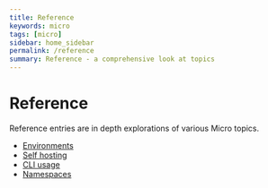 ```yaml
---
title: Reference
keywords: micro
tags: [micro]
sidebar: home_sidebar
permalink: /reference
summary: Reference - a comprehensive look at topics
---
```


# Reference

Reference entries are in depth explorations of various Micro topics.

- [Environments](environments)
- [Self hosting](self-hosting)
- [CLI usage](cli)
- [Namespaces](namespaces)